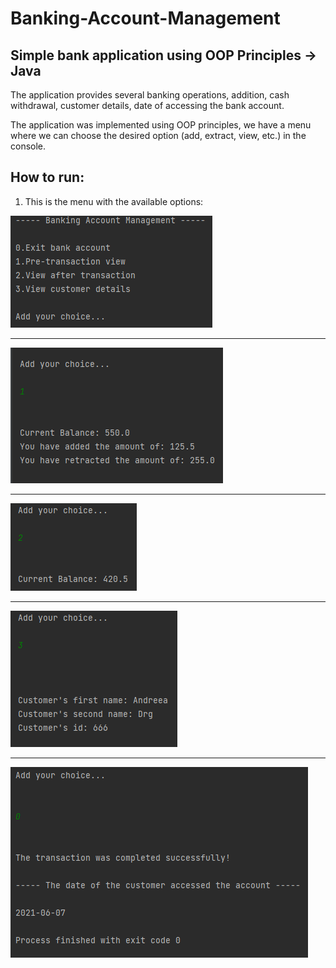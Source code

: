 # Banking-Account-Management
Simple bank application using OOP Principles ->  Java
-------------------------------------------------------

The application provides several banking operations, addition, cash withdrawal, customer details, date of accessing the bank account.


The application was implemented using OOP principles, we have a menu where we can choose the desired option (add, extract, view, etc.) in the console.

How to run:
--
1. This is the menu with the available options:


![img_1.png](BankingAccountManagement/src/out/icons/img_1.png)

----------------------------------------------

![img_2.png](BankingAccountManagement/src/out/icons/img_2.png)

-----------------------------------------------
![img_3.png](BankingAccountManagement/src/out/icons/img_3.png)

-----------------------------------------------
![img_4.png](BankingAccountManagement/src/out/icons/img_4.png)

---------------------------------------------

![img_5.png](BankingAccountManagement/src/out/icons/img_5.png)